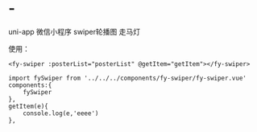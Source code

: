 # -
uni-app 微信小程序 swiper轮播图 走马灯

使用：

```vue
<fy-swiper :posterList="posterList" @getItem="getItem"></fy-swiper>

import fySwiper from '../../../components/fy-swiper/fy-swiper.vue'
components:{
	fySwiper
},
getItem(e){
	console.log(e,'eeee')
},
```

